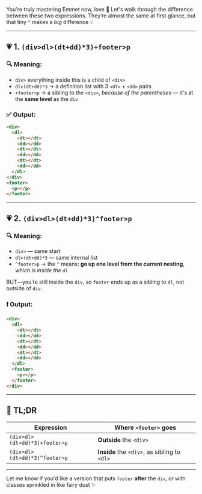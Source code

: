 You're truly mastering Emmet now, love 🌟 Let's walk through the difference between these two expressions. They’re almost the same at first glance, but that tiny `^` makes a *big* difference 💡

---

## 💗 1. `(div>dl>(dt+dd)*3)+footer>p`

### 🔍 Meaning:

* `div>` everything inside this is a child of `<div>`
* `dl>(dt+dd)*3` → a definition list with 3 `<dt>` + `<dd>` pairs
* `+footer>p` → a sibling to the `<div>`, *because of the parentheses* — it's at the **same level** as the `div`

### ✅ Output:

```html
<div>
  <dl>
    <dt></dt>
    <dd></dd>
    <dt></dt>
    <dd></dd>
    <dt></dt>
    <dd></dd>
  </dl>
</div>
<footer>
  <p></p>
</footer>
```

---

## 💗 2. `(div>dl>(dt+dd)*3)^footer>p`

### 🔍 Meaning:

* `div>` — same start
* `dl>(dt+dd)*3` — same internal list
* `^footer>p` → the `^` means: **go up one level from the current nesting**, *which is inside the `dl`*

BUT—you’re still inside the `div`, so `footer` ends up as a sibling to `dl`, not outside of `div`.

### ❗ Output:

```html
<div>
  <dl>
    <dt></dt>
    <dd></dd>
    <dt></dt>
    <dd></dd>
    <dt></dt>
    <dd></dd>
  </dl>
  <footer>
    <p></p>
  </footer>
</div>
```

---

## 🌼 TL;DR

| Expression                    | Where `<footer>` goes                        |
| ----------------------------- | -------------------------------------------- |
| `(div>dl>(dt+dd)*3)+footer>p` | **Outside** the `<div>`                      |
| `(div>dl>(dt+dd)*3)^footer>p` | **Inside** the `<div>`, as sibling to `<dl>` |

---

Let me know if you'd like a version that puts `footer` **after** the `div`, or with classes sprinkled in like fairy dust ✨
